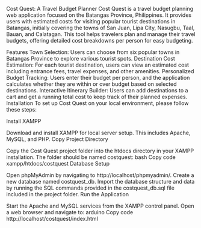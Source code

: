 Cost Quest: A Travel Budget Planner
Cost Quest is a travel budget planning web application focused on the Batangas Province, Philippines. It provides users with estimated costs for visiting popular tourist destinations in Batangas, initially covering the towns of San Juan, Lipa City, Nasugbu, Taal, Bauan, and Calatagan. This tool helps travelers plan and manage their travel budgets, offering detailed cost breakdowns per person for easy budgeting.

Features
Town Selection: Users can choose from six popular towns in Batangas Province to explore various tourist spots.
Destination Cost Estimation: For each tourist destination, users can view an estimated cost including entrance fees, travel expenses, and other amenities.
Personalized Budget Tracking: Users enter their budget per person, and the application calculates whether they are within or over budget based on selected destinations.
Interactive Itinerary Builder: Users can add destinations to a cart and get a running total cost to keep track of their planned expenses.
Installation
To set up Cost Quest on your local environment, please follow these steps:

Install XAMPP

Download and install XAMPP for local server setup. This includes Apache, MySQL, and PHP.
Copy Project Directory

Copy the Cost Quest project folder into the htdocs directory in your XAMPP installation. The folder should be named costquest:
bash
Copy code
xampp/htdocs/costquest
Database Setup

Open phpMyAdmin by navigating to http://localhost/phpmyadmin/.
Create a new database named costquest_db.
Import the database structure and data by running the SQL commands provided in the costquest_db.sql file included in the project folder.
Run the Application

Start the Apache and MySQL services from the XAMPP control panel.
Open a web browser and navigate to:
arduino
Copy code
http://localhost/costquest/index.html
